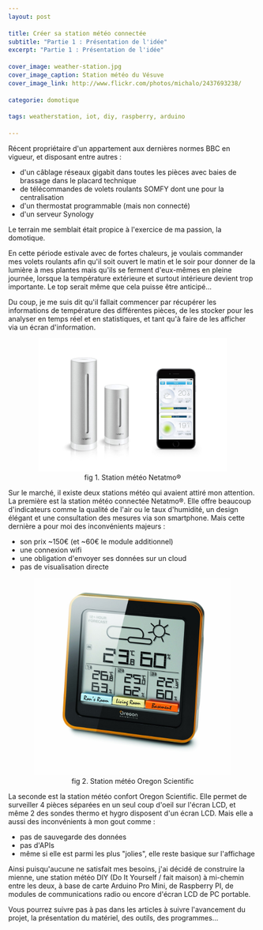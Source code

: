 ```yaml
---
layout: post

title: Créer sa station météo connectée
subtitle: "Partie 1 : Présentation de l'idée"
excerpt: "Partie 1 : Présentation de l'idée"

cover_image: weather-station.jpg
cover_image_caption: Station météo du Vésuve
cover_image_link: http://www.flickr.com/photos/michalo/2437693238/

categorie: domotique

tags: weatherstation, iot, diy, raspberry, arduino

---
```


Récent propriétaire d'un appartement aux dernières normes BBC en vigueur, et disposant entre autres :

- d'un câblage réseaux gigabit dans toutes les pièces avec baies de brassage dans le placard technique
- de télécommandes de volets roulants SOMFY dont une pour la centralisation
- d'un thermostat programmable (mais non connecté)
- d'un serveur Synology

Le terrain me semblait était propice à l'exercice de ma passion, la domotique.

En cette période estivale avec de fortes chaleurs, je voulais commander mes volets roulants afin qu'il soit ouvert le matin et le soir pour donner de la lumière à mes plantes mais qu'ils se ferment d'eux-mêmes en pleine journée, lorsque la température extérieure et surtout intérieure devient trop importante. Le top serait même que cela puisse être anticipé...

Du coup, je me suis dit qu'il fallait commencer par récupérer les informations de température des différentes pièces, de les stocker pour les analyser en temps réel et en statistiques, et tant qu'à faire de les afficher via un écran d'information.

<center>
    <figure>
        <img src="/images/posts/weather-station-3.jpg" style="max-width:100%; max-height:270px;">
        <figcaption>fig 1. Station météo Netatmo®</figcaption>
    </figure>
</center>

Sur le marché, il existe deux stations météo qui avaient attiré mon attention. La première est la station météo connectée Netatmo®. Elle offre beaucoup d'indicateurs comme la qualité de l'air ou le taux d'humidité, un design élégant et une consultation des mesures via son smartphone. Mais cette dernière a pour moi des inconvénients majeurs :

- son prix ~150€ (et ~60€ le module additionnel)
- une connexion wifi
- une obligation d'envoyer ses données sur un cloud
- pas de visualisation directe

<center>
    <figure>
        <img src="/images/posts/weather-station-2.jpg" style="max-width:100%; max-height:400px;">
        <figcaption>fig 2. Station météo Oregon Scientific</figcaption>
    </figure>
</center>

La seconde est la station météo confort Oregon Scientific. Elle permet de surveiller 4 pièces séparées en un seul coup d'oeil sur l'écran LCD, et même 2 des sondes thermo et hygro disposent d'un écran LCD. Mais elle a aussi des inconvénients à mon gout comme :

- pas de sauvegarde des données
- pas d'APIs
- même si elle est parmi les plus "jolies", elle reste basique sur l'affichage

Ainsi puisqu'aucune ne satisfait mes besoins, j'ai décidé de construire la mienne, une station météo DIY (Do It Yourself / fait maison) à mi-chemin entre les deux, à base de carte Arduino Pro Mini, de Raspberry PI, de modules de communications radio ou encore d'écran LCD de PC portable.

Vous pourrez suivre pas à pas dans les articles à suivre l'avancement du projet, la présentation du matériel, des outils, des programmes...

